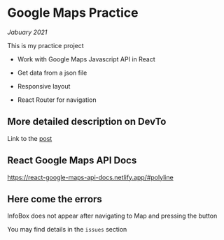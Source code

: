 # Google Maps Practice

*Jabuary 2021*

This is my practice project

- Work with Google Maps Javascript API in React

- Get data from a json file

- Responsive layout

- React Router for navigation

## More detailed description on DevTo

Link to the [post](https://dev.to/ptifur/google-maps-javascript-api-in-react-388j)

## React Google Maps API Docs

https://react-google-maps-api-docs.netlify.app/#polyline

## Here come the errors

InfoBox does not appear after navigating to Map and pressing the button

You may find details in the `issues` section